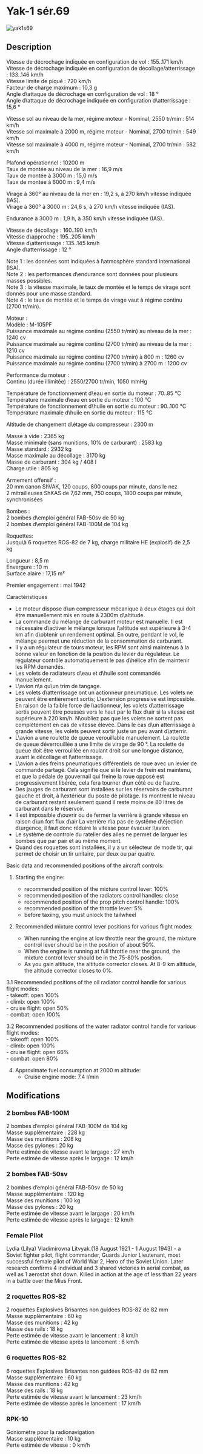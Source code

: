 # Yak-1 sér.69  
  
![yak1s69](../images/yak1s69.png)  
  
## Description  
  
Vitesse de décrochage indiquée en configuration de vol : 155..171 km/h  
Vitesse de décrochage indiquée en configuration de décollage/atterrissage : 133..146 km/h  
Vitesse limite de piqué : 720 km/h  
Facteur de charge maximum : 10,3 g  
Angle d\attaque de décrochage en configuration de vol : 18 °  
Angle d\attaque de décrochage indiquée en configuration d\atterrissage : 15,6 °  
  
Vitesse sol au niveau de la mer, régime moteur - Nominal, 2550 tr/min : 514 km/h  
Vitesse sol maximale à 2000 m, régime moteur - Nominal, 2700 tr/min : 549 km/h  
Vitesse sol maximale à 4000 m, régime moteur - Nominal, 2700 tr/min : 582 km/h  
  
Plafond opérationnel : 10200 m  
Taux de montée au niveau de la mer : 16,9 m/s  
Taux de montée à 3000 m : 15,0 m/s  
Taux de montée à 6000 m : 9,4 m/s  
  
Virage à 360° au niveau de la mer en : 19,2 s, à 270 km/h vitesse indiquée (IAS).  
Virage à 360° à 3000 m : 24,6 s, à 270 km/h vitesse indiquée (IAS).  
  
Endurance à 3000 m : 1,9 h, à 350 km/h vitesse indiquée (IAS).  
  
Vitesse de décollage : 160..190 km/h  
Vitesse d\approche : 195..205 km/h  
Vitesse d\atterrissage : 135..145 km/h  
Angle d\atterrissage : 12 °  
  
Note 1 : les données sont indiquées à l\atmosphère standard international (ISA).  
Note 2 : les performances d\endurance sont données pour plusieurs masses possibles.  
Note 3 : la vitesse maximale, le taux de montée et le temps de virage sont donnés pour une masse standard.  
Note 4 : le taux de montée et le temps de virage vaut à régime continu (2700 tr/min).  
  
Moteur :  
Modèle : M-105PF  
Puissance maximale au régime continu (2550 tr/min) au niveau de la mer : 1240 cv  
Puissance maximale au régime continu (2700 tr/min) au niveau de la mer : 1210 cv  
Puissance maximale au régime continu (2700 tr/min) à 800 m : 1260 cv  
Puissance maximale au régime continu (2700 tr/min) à 2700 m : 1200 cv  
  
Performance du moteur :  
Continu (durée illimitée) : 2550/2700 tr/min, 1050 mmHg  
  
Température de fonctionnement d\eau en sortie du moteur : 70..85 °C  
Température maximale d\eau en sortie du moteur : 100 °C  
Température de fonctionnement d\huile en sortie du moteur : 90..100 °C  
Température maximale d\huile en sortie du moteur : 115 °C  
  
Altitude de changement d\étage du compresseur : 2300 m  
  
Masse à vide : 2365 kg  
Masse minimale (sans munitions, 10% de carburant) : 2583 kg  
Masse standard : 2932 kg  
Masse maximale au décollage : 3170 kg  
Masse de carburant : 304 kg / 408 l  
Charge utile : 805 kg  
  
Armement offensif :  
20 mm canon ShVAK, 120 coups, 800 coups par minute, dans le nez  
2 mitrailleuses ShKAS de 7,62 mm, 750 coups, 1800 coups par minute, synchronisées  
  
Bombes :  
2 bombes d\emploi général FAB-50sv de 50 kg  
2 bombes d\emploi général FAB-100M de 104 kg  
  
Roquettes:  
Jusqu\à 6 roquettes ROS-82 de 7 kg, charge militaire HE (explosif) de 2,5 kg  
  
Longueur : 8,5 m  
Envergure : 10 m  
Surface alaire : 17,15 m²  
  
Premier engagement : mai 1942  
  
Caractéristiques  
- Le moteur dispose d\un compresseur mécanique à deux étages qui doit être manuellement mis en route à 2300m d\altitude.  
- La commande du mélange de carburant moteur est manuelle. Il est nécessaire d\activer le mélange lorsque l\altitude est supérieure à 3-4 km afin d\obtenir un rendement optimal. En outre, pendant le vol, le mélange peermet une réduction de la consommation de carburant.  
- Il y a un régulateur de tours moteur, les RPM sont ainsi maintenus à la bonne valeur en fonction de la position du levier du régulateur. Le régulateur contrôle automatiquement le pas d\hélice afin de maintenir les RPM demandés.  
- Les volets de radiateurs d\eau et d\huile sont commandés manuellement.  
- L\avion n\a qu\un trim de tangage.  
- Les volets d\atterrissage ont un actionneur pneumatique. Les volets ne peuvent être entièrement sortis; L\extension progressive est impossible. En raison de la faible force de l\actionneur, les volets d\atterrissage sortis peuvent être poussés vers le haut par le flux d\air si la vitesse est supérieure à 220 km/h. N\oubliez pas que les volets ne sortent pas complètement en cas de vitesse élevée. Dans le cas d\un atterrissage à grande vitesse, les volets peuvent sortir juste un peu avant d\atterrir.  
- L\avion a une roulette de queue verouillable manuelement. La roulette de queue déverrouillée a une limite de virage de 90 °. La roulette de queue doit être verrouillée en roulant droit sur une longue distance, avant le décollage et l\atterrissage.  
- L\avion a des freins pneumatiques différentiels de roue avec un levier de commande partagé. Cela signifie que si le levier de frein est maintenu, et que la pédale de gouvernail qui freine la roue opposé est progressivement libérée, cela fera tourner d\un côté ou de l\autre.  
- Des jauges de carburant sont installées sur les réservoirs de carburant gauche et droit, à l\extérieur du poste de pilotage. Ils montrent le niveau de carburant restant seulement quand il reste moins de 80 litres de carburant dans le réservoir.  
- Il est impossible d\ouvrir ou de fermer la verrière à grande vitesse en raison d\un fort flux d\air La verrière n\a pas de systême d\éjection d\urgence, il faut donc réduire la vitesse pour évacuer l\avion.  
- Le système de controle du ratelier des ailes ne permet de larguer les bombes que par pair et au même moment.  
- Quand des roquettes sont installées, il y a un sélecteur de mode tir, qui permet de choisir un tir unitaire, par deux ou par quatre.  
  
Basic data and recommended positions of the aircraft controls:  
1. Starting the engine:  
	- recommended position of the mixture control lever: 100%  
	- recommended position of the radiators control handles: close  
	- recommended position of the prop pitch control handle: 100%  
	- recommended position of the throttle lever: 5%  
	- before taxiing, you must unlock the tailwheel  
  
2. Recommended mixture control lever positions for various flight modes:  
	- When running the engine at low throttle near the ground, the mixture control lever should be in the position of about 50%.  
	- When the engine is running at full throttle near the ground, the mixture control lever should be in the 75-80% position.  
	- As you gain altitude, the altitude corrector closes. At 8-9 km altitude, the altitude corrector closes to 0%.  
  
3.1 Recommended positions of the oil radiator control handle for various flight modes:  
	- takeoff: open 100%  
	- climb: open 100%  
	- cruise flight: open 50%  
	- combat: open 100%  
  
3.2 Recommended positions of the water radiator control handle for various flight modes:  
	- takeoff: open 100%  
	- climb: open 100%  
	- cruise flight: open 66%  
	- combat: open 80%  
  
4. Approximate fuel consumption at 2000 m altitude:  
	- Cruise engine mode: 7.4 l/min  
  
## Modifications  
  
  
  
### 2 bombes FAB-100M   
  
2 bombes d’emploi général FAB-100M de 104 kg  
Masse supplémentaire : 228 kg  
Masse des munitions : 208 kg  
Masse des pylones : 20 kg  
Perte estimée de vitesse avant le largage : 27 km/h  
Perte estimée de vitesse après le largage : 12 km/h  
  
  
### 2 bombes FAB-50sv  
  
2 bombes d’emploi général FAB-50sv de 50 kg  
Masse supplémentaire : 120 kg  
Masse des munitions : 100 kg  
Masse des pylones : 20 kg  
Perte estimée de vitesse avant le largage : 20 km/h  
Perte estimée de vitesse après le largage : 12 km/h  ﻿
  
### Female Pilot  
  
Lydia (Lilya) Vladimirovna Litvyak (18 August 1921 - 1 August 1943) - a Soviet fighter pilot, flight commander, Guards Junior Lieutenant, most successful female pilot of World War 2, Hero of the Soviet Union. Later research confirms 4 individual and 3 shared victories in aerial combat, as well as 1 aerostat shot down. Killed in action at the age of less than 22 years in a battle over the Mius Front.  ﻿
  
  
### 2 roquettes ROS-82  
  
2 roquettes Explosives Brisantes non guidées ROS-82 de 82 mm  
Masse supplémentaire : 60 kg  
Masse des munitions : 42 kg  
Masse des rails : 18 kg  
Perte estimée de vitesse avant le lancement : 8 km/h  
Perte estimée de vitesse après le lancement : 6 km/h  ﻿
  
  
### 6 roquettes ROS-82  
  
6 roquettes Explosives Brisantes non guidées ROS-82 de 82 mm  
Masse supplémentaire : 60 kg  
Masse des munitions : 42 kg  
Masse des rails : 18 kg  
Perte estimée de vitesse avant le lancement : 23 km/h  
Perte estimée de vitesse après le lancement : 17 km/h  ﻿
  
  
### RPK-10  
  
Goniomètre pour la radionavigation  
Masse supplémentaire : 10 kg  
Perte estimée de vitesse : 0 km/h  